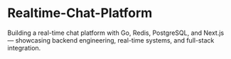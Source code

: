 # Realtime-Chat-Platform
Building a real-time chat platform with Go, Redis, PostgreSQL, and Next.js — showcasing backend engineering, real-time systems, and full-stack integration.
